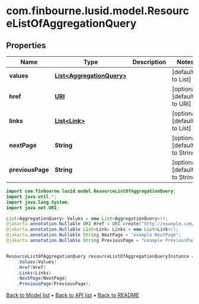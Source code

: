 # com.finbourne.lusid.model.ResourceListOfAggregationQuery

## Properties

Name | Type | Description | Notes
------------ | ------------- | ------------- | -------------
**values** | [**List&lt;AggregationQuery&gt;**](AggregationQuery.md) |  | [default to List<AggregationQuery>]
**href** | [**URI**](URI.md) |  | [optional] [default to URI]
**links** | [**List&lt;Link&gt;**](Link.md) |  | [optional] [default to List<Link>]
**nextPage** | **String** |  | [optional] [default to String]
**previousPage** | **String** |  | [optional] [default to String]

```java
import com.finbourne.lusid.model.ResourceListOfAggregationQuery;
import java.util.*;
import java.lang.System;
import java.net.URI;

List<AggregationQuery> Values = new List<AggregationQuery>();
@jakarta.annotation.Nullable URI Href = URI.create("http://example.com/Href");
@jakarta.annotation.Nullable List<Link> Links = new List<Link>();
@jakarta.annotation.Nullable String NextPage = "example NextPage";
@jakarta.annotation.Nullable String PreviousPage = "example PreviousPage";


ResourceListOfAggregationQuery resourceListOfAggregationQueryInstance = new ResourceListOfAggregationQuery()
    .Values(Values)
    .Href(Href)
    .Links(Links)
    .NextPage(NextPage)
    .PreviousPage(PreviousPage);
```


[Back to Model list](../README.md#documentation-for-models) &#8226; [Back to API list](../README.md#documentation-for-api-endpoints) &#8226; [Back to README](../README.md)
